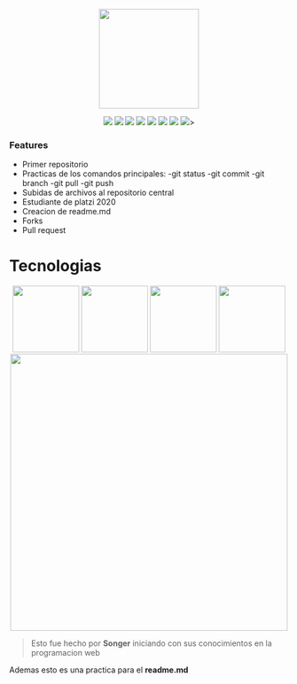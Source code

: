 <p align="center"><img src="https://guabiits.com/img/img/rebrand/gb-astrocat.svg" width="180px" align="middle"></img></p>

<p align="center">
<img src="https://img.shields.io/badge/Profesion-StudentDev-00C1FF"/> 
<img src="https://img.shields.io/badge/Academia-Platzi-success"/> 
<img src="https://img.shields.io/badge/Lugar-Guatemala-blue"/>
<img src="https://img.shields.io/badge/Version-0.1-blue"/>
<img src="https://img.shields.io/badge/Tech-Html-red"/>
<img src="https://img.shields.io/badge/Tech-Css-informational"/> 
<img src="https://img.shields.io/badge/Tech-Git-6FF075"/>
<img src="https://img.shields.io/badge/Tech-GitHub-171717"/>>
</p>



### Features

- Primer repositorio
- Practicas de los comandos principales:
	-git status
	-git commit
	-git branch
	-git pull
	-git push
- Subidas de archivos al repositorio central
- Estudiante de platzi 2020
- Creacion de readme.md
- Forks
- Pull request

# Tecnologias

<p align="center">
<img src="https://www.picuino.com/_images/html5-logo.png" width="120px"/>
<img src="https://www.picuino.com/_images/css3-logo.png" width="120px"/>
<img src="https://lh3.googleusercontent.com/proxy/S1SegGp0w6rQgngJh9G7CekRZhTuSGUqigTXMnoNdYKNknUyLq-LTViauP6SKS5LsyQ1KqaumzZ5eiAj2M_LDe7vNcl7i1p3Y2DONUR7tR5bbY4LQsP5Dw" width="120px"/>  
<img src="https://www.pngrepo.com/png/217753/180/github.png" width="120px"/>
<img src="https://res.cloudinary.com/practicaldev/image/fetch/s--ocx3yMTJ--/c_imagga_scale,f_auto,fl_progressive,h_420,q_auto,w_1000/https://dev-to-uploads.s3.amazonaws.com/i/a12tj8n6facp0kt0xb0n.jpeg" width="500px"/>
</p>

>Esto fue hecho por **Songer** iniciando con sus conocimientos en la programacion web

Ademas esto es una practica para el **readme.md**


